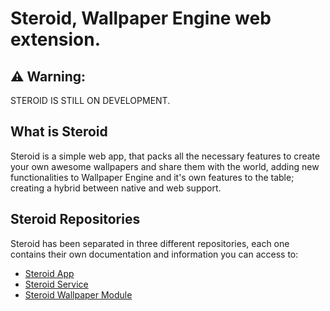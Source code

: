 # Steroid, Wallpaper Engine web extension.

## ⚠️ Warning:
STEROID IS STILL ON DEVELOPMENT.

## What is Steroid
Steroid is a simple web app, that packs all the necessary features to create your own awesome wallpapers and share them with the world, adding new functionalities to Wallpaper Engine and it's own features to the table; creating a hybrid between native and web support.

## Steroid Repositories
Steroid has been separated in three different repositories, each one contains their own documentation and information you can access to:
- [Steroid App](https://github.com/ivanbogaeb/steroid-app)
- [Steroid Service](https://github.com/ivanbogaeb/steroid-service)
- [Steroid Wallpaper Module](https://github.com/ivanbogaeb/steroid-wallpaper)
